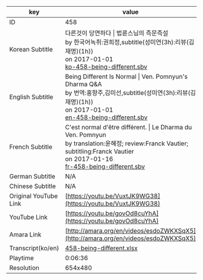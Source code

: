 |  key  |  value  |
|-------|---------|
| ID            | 458 |
| Korean Subtitle | 다른것이 당연하다 \| 법륜스님의 즉문즉설<br>by 한국어녹취:권희정,subtitle(성미연(3h):리뷰(김재명)(1h))<br>on 2017-01-01<br>[ko-458-being-different.sbv](https://github.com/jungtosociety/dharma-qna/raw/master/sub/458/ko-458-being-different.sbv)<br>|
| English Subtitle | Being Different Is Normal \| Ven. Pomnyun's Dharma Q&A<br>by 번역:홍향주,김미선,subtitle(성미연(3h):리뷰(김재명)(1h))<br>on 2017-01-01<br>[en-458-being-different.sbv](https://github.com/jungtosociety/dharma-qna/raw/master/sub/458/en-458-being-different.sbv)<br>|
| French Subtitle | C'est normal d'être différent. \| Le Dharma du Ven. Pomnyun<br>by translation:윤혜정; review:Franck Vautier; subtitling:Franck Vautier<br>on 2017-01-16<br>[fr-458-being-different.sbv](https://github.com/jungtosociety/dharma-qna/raw/master/sub/458/fr-458-being-different.sbv)<br>|
| German Subtitle | N/A |
| Chinese Subtitle | N/A |
| Original YouTube Link  | [https://youtu.be/VuxtJK9WG38](https://youtu.be/VuxtJK9WG38) |
| YouTube Link  | [https://youtu.be/govOd8cuYhA](https://youtu.be/govOd8cuYhA) |
| Amara Link    | [http://amara.org/en/videos/esdoZWKXSqX5](http://amara.org/en/videos/esdoZWKXSqX5) |
| Transcript(ko/en) | [458-being-different.xlsx](https://github.com/jungtosociety/dharma-qna/raw/master/sub/458/458-being-different.xlsx) |
| Playtime | 0:06:36 |
| Resolution | 654x480|
